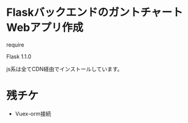 # FlaskバックエンドのガントチャートWebアプリ作成

require

Flask 1.1.0

js系は全てCDN経由でインストールしています。



# 残チケ
* Vuex-orm接続
